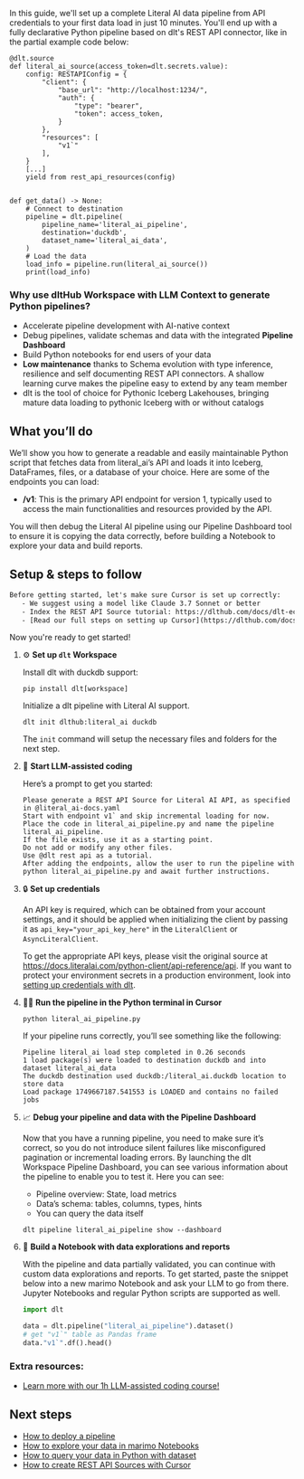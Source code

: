 In this guide, we'll set up a complete Literal AI data pipeline from API credentials to your first data load in just 10 minutes. You'll end up with a fully declarative Python pipeline based on dlt's REST API connector, like in the partial example code below:

```python-outcome
@dlt.source
def literal_ai_source(access_token=dlt.secrets.value):
    config: RESTAPIConfig = {
        "client": {
            "base_url": "http://localhost:1234/",
            "auth": {
                "type": "bearer",
                "token": access_token,
            }
        },
        "resources": [
            "v1`"
        ],
    }
    [...]
    yield from rest_api_resources(config)


def get_data() -> None:
    # Connect to destination
    pipeline = dlt.pipeline(
        pipeline_name='literal_ai_pipeline',
        destination='duckdb',
        dataset_name='literal_ai_data', 
    )
    # Load the data
    load_info = pipeline.run(literal_ai_source())
    print(load_info) 
```

### Why use dltHub Workspace with LLM Context to generate Python pipelines?

- Accelerate pipeline development with AI-native context
- Debug pipelines, validate schemas and data with the integrated **Pipeline Dashboard**
- Build Python notebooks for end users of your data
- **Low maintenance** thanks to Schema evolution with type inference, resilience and self documenting REST API connectors. A shallow learning curve makes the pipeline easy to extend by any team member
- dlt is the tool of choice for Pythonic Iceberg Lakehouses, bringing mature data loading to pythonic Iceberg with or without catalogs

## What you’ll do

We’ll show you how to generate a readable and easily maintainable Python script that fetches data from literal_ai’s API and loads it into Iceberg, DataFrames, files, or a database of your choice. Here are some of the endpoints you can load:

- **/v1**: This is the primary API endpoint for version 1, typically used to access the main functionalities and resources provided by the API.

You will then debug the Literal AI pipeline using our Pipeline Dashboard tool to ensure it is copying the data correctly, before building a Notebook to explore your data and build reports.

## Setup & steps to follow

```default
Before getting started, let's make sure Cursor is set up correctly:
   - We suggest using a model like Claude 3.7 Sonnet or better
   - Index the REST API Source tutorial: https://dlthub.com/docs/dlt-ecosystem/verified-sources/rest_api/ and add it to context as **@dlt rest api**
   - [Read our full steps on setting up Cursor](https://dlthub.com/docs/dlt-ecosystem/llm-tooling/cursor-restapi#23-configuring-cursor-with-documentation)
```

Now you're ready to get started!

1. ⚙️ **Set up `dlt` Workspace**
    
    Install dlt with duckdb support:
    ```shell
    pip install dlt[workspace]
    ```

    Initialize a dlt pipeline with Literal AI support.
    ```shell
    dlt init dlthub:literal_ai duckdb
    ```

    The `init` command will setup the necessary files and folders for the next step.
    
2. 🤠 **Start LLM-assisted coding**
    
    Here’s a prompt to get you started:
    
    ```prompt
    Please generate a REST API Source for Literal AI API, as specified in @literal_ai-docs.yaml 
    Start with endpoint v1` and skip incremental loading for now. 
    Place the code in literal_ai_pipeline.py and name the pipeline literal_ai_pipeline. 
    If the file exists, use it as a starting point. 
    Do not add or modify any other files. 
    Use @dlt rest api as a tutorial. 
    After adding the endpoints, allow the user to run the pipeline with python literal_ai_pipeline.py and await further instructions.
    ```

    
3. 🔒 **Set up credentials** 
    
    An API key is required, which can be obtained from your account settings, and it should be applied when initializing the client by passing it as `api_key="your_api_key_here"` in the `LiteralClient` or `AsyncLiteralClient`.
    
    To get the appropriate API keys, please visit the original source at https://docs.literalai.com/python-client/api-reference/api.
    If you want to protect your environment secrets in a production environment, look into [setting up credentials with dlt](https://dlthub.com/docs/walkthroughs/add_credentials).
    
4. 🏃‍♀️ **Run the pipeline in the Python terminal in Cursor**
    
    ```shell
    python literal_ai_pipeline.py
    ```
    
    If your pipeline runs correctly, you’ll see something like the following:
    
    ```shell
    Pipeline literal_ai load step completed in 0.26 seconds
    1 load package(s) were loaded to destination duckdb and into dataset literal_ai_data
    The duckdb destination used duckdb:/literal_ai.duckdb location to store data
    Load package 1749667187.541553 is LOADED and contains no failed jobs
    ```
    
5. 📈 **Debug your pipeline and data with the Pipeline Dashboard**

    Now that you have a running pipeline, you need to make sure it’s correct, so you do not introduce silent failures like misconfigured pagination or incremental loading errors. By launching the dlt Workspace Pipeline Dashboard, you can see various information about the pipeline to enable you to test it. Here you can see:
    - Pipeline overview: State, load metrics
    - Data’s schema: tables, columns, types, hints
    - You can query the data itself
    
    ```shell
    dlt pipeline literal_ai_pipeline show --dashboard
    ```
    
6. 🐍 **Build a Notebook with data explorations and reports**

    With the pipeline and data partially validated, you can continue with custom data explorations and reports. To get started, paste the snippet below into a new marimo Notebook and ask your LLM to go from there. Jupyter Notebooks and regular Python scripts are supported as well.

    
    ```python
    import dlt

   data = dlt.pipeline("literal_ai_pipeline").dataset()
   # get "v1`" table as Pandas frame
   data."v1`".df().head()
    ```

### Extra resources:

- [Learn more with our 1h LLM-assisted coding course!](https://www.youtube.com/watch?v=GGid70rnJuM)

## Next steps

- [How to deploy a pipeline](https://dlthub.com/docs/walkthroughs/deploy-a-pipeline)
- [How to explore your data in marimo Notebooks](https://dlthub.com/docs/general-usage/dataset-access/marimo)
- [How to query your data in Python with dataset](https://dlthub.com/docs/general-usage/dataset-access/dataset)
- [How to create REST API Sources with Cursor](https://dlthub.com/docs/dlt-ecosystem/llm-tooling/cursor-restapi)
